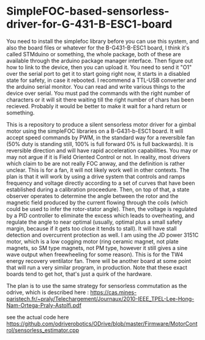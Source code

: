 # SimpleFOC-based-sensorless-driver-for-G-431-B-ESC1-board
You need to install the simplefoc library before you can use this system, and also the board files or whatever for the B-G431-B-ESC1 board, I think it's called STMduino or something, the whole package, both of these are available through the arduino package manager interface.
Then figure out how to link to the device, then you can upload it. 
You need to send it "O1" over the serial port to get it to start going right now, it starts in a disabled state for safety, in case it rebooted.  I recommend a TTL-USB converter and the arduino serial monitor.
You can read and write various things to the device over serial. You must pad the commands with the right number of characters or it will sit there waiting till the right number of chars has been recieved. Probably it would be better to make it wait for a hard return or something.

This is a repository to produce a silent sensorless motor driver for a gimbal motor using the simpleFOC libraries on a B-G431-b-ESC1 board.  It will accept speed commands by PWM, in the standard way for a reversible fan (50% duty is standing still, 100% is full forward 0% is full backwards).  It is reversible direction and will have rapid acceleration capabilities.
You may or may not argue if it is Field Oriented Control or not.  In reality, most drivers which claim to be are not really FOC anway, and the definition is rather unclear.
This is for a fan, it will not likely work well in other contexts.
The plan is that it will work by using a drive system that controls and ramps frequency and voltage directly according to a set of curves that have been established during a calibration proceedure.  Then, on top of that, a state observer operates to determine the angle between the rotor and the magnetic field produced by the current flowing through the coils (which could be used to infer the rotor-stator angle).  Then, the voltage is regulated by a PID controller to eliminate the excess which leads to overheating, and regulate the angle to near optimal (usually, optimal plus a small safety margin, because if it gets too close it tends to stall).  It will have stall detection and overcurrent protection as well.
I am using the JD power 3151C motor, which is a low cogging motor (ring ceramic magnet, not plate magnets, so SM type magnets, not PM type, however it still gives a sine wave output when freewheeling for some reason).
This is for the TW4 energy recovery ventilator fan.
There will be another board at some point that will run a very similar program, in production.
Note that these exact boards tend to get hot, that's just a quirk of the hardware.


The plan is to use the same strategy for sensorless commutation as the odrive, which is described here : https://cas.mines-paristech.fr/~praly/Telechargement/Journaux/2010-IEEE_TPEL-Lee-Hong-Nam-Ortega-Praly-Astolfi.pdf

see the actual code here https://github.com/odriverobotics/ODrive/blob/master/Firmware/MotorControl/sensorless_estimator.cpp

